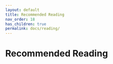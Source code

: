 ```yaml
---
layout: default
title: Recommended Reading
nav_order: 18
has_children: true
permalink: docs/reading/
---
```


# Recommended Reading

